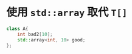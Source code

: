 # 使用 `std::array` 取代 `T[]`

```cpp
class A{
    int bad2[10];
    std::array<int, 10> good;
};
```



